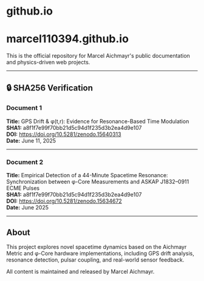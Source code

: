 # github.io
# marcel110394.github.io

This is the official repository for Marcel Aichmayr's public documentation and physics-driven web projects.

---

## 🔒 SHA256 Verification

### Document 1
**Title:** GPS Drift & φ(t,r): Evidence for Resonance-Based Time Modulation  
**SHA1:** a8f1f7e99f70bb21d5c94d1f235d3b2ea4d9e107  
**DOI:** https://doi.org/10.5281/zenodo.15640313  
**Date:** June 11, 2025

---

### Document 2
**Title:** Empirical Detection of a 44-Minute Spacetime Resonance: Synchronization between φ-Core Measurements and ASKAP J1832–0911 ECME Pulses  
**SHA1:** a8f1f7e99f70bb21d5c94d1f235d3b2ea4d9e107  
**DOI:** https://doi.org/10.5281/zenodo.15634672  
**Date:** June 2025

---

## About

This project explores novel spacetime dynamics based on the Aichmayr Metric and φ-Core hardware implementations, including GPS drift analysis, resonance detection, pulsar coupling, and real-world sensor feedback.

All content is maintained and released by Marcel Aichmayr.
